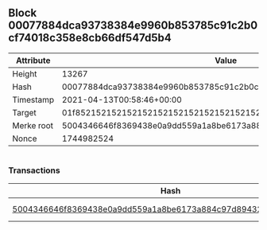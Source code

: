 ## Block 00077884dca93738384e9960b853785c91c2b0cf74018c358e8cb66df547d5b4

Attribute | Value
--- | ---
Height | 13267
Hash | 00077884dca93738384e9960b853785c91c2b0cf74018c358e8cb66df547d5b4
Timestamp | 2021-04-13T00:58:46+00:00
Target | 01f8521521521521521521521521521521521521521521521521521521521521
Merke root | 5004346646f8369438e0a9dd559a1a8be6173a884c97d894329ca91d1e2aaf35
Nonce | 1744982524

```

```

### Transactions

Hash | Amount
--- | ---
[5004346646f8369438e0a9dd559a1a8be6173a884c97d894329ca91d1e2aaf35](5004346646f8369438e0a9dd559a1a8be6173a884c97d894329ca91d1e2aaf35.md) | 10.00000000 SKEPTI 
